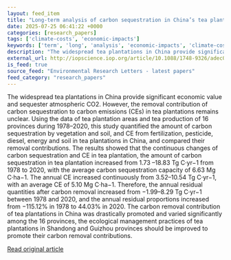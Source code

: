 ```yaml
---
layout: feed_item
title: "Long-term analysis of carbon sequestration in China’s tea plantations and its mitigation potential for carbon emissions during 1978–2020"
date: 2025-07-25 06:41:22 +0000
categories: [research_papers]
tags: ['climate-costs', 'economic-impacts']
keywords: ['term', 'long', 'analysis', 'economic-impacts', 'climate-costs']
description: "The widespread tea plantations in China provide significant economic value and sequester atmospheric CO2"
external_url: http://iopscience.iop.org/article/10.1088/1748-9326/adec04
is_feed: true
source_feed: "Environmental Research Letters - latest papers"
feed_category: "research_papers"
---
```


The widespread tea plantations in China provide significant economic value and sequester atmospheric CO2. However, the removal contribution of carbon sequestration to carbon emissions (CEs) in tea plantations remains unclear. Using the data of tea plantation areas and tea production of 16 provinces during 1978–2020, this study quantified the amount of carbon sequestration by vegetation and soil, and CE from fertilization, pesticide, diesel, energy and soil in tea plantations in China, and compared their removal contributions. The results showed that the continuous changes of carbon sequestration and CE in tea plantation, the amount of carbon sequestration in tea plantation increased from 1.73 –18.83 Tg C·yr−1 from 1978 to 2020, with the average carbon sequestration capacity of 6.63 Mg C·ha−1. The annual CE increased continuously from 3.52–10.54 Tg C·yr−1, with an average CE of 5.10 Mg C·ha−1. Therefore, the annual residual quantities after carbon removal increased from −1.99–8.29 Tg C·yr−1 between 1978 and 2020, and the annual residual proportions increased from −115.12% in 1978 to 44.03% in 2020. The carbon removal contribution of tea plantations in China was drastically promoted and varied significantly among the 16 provinces, the ecological management practices of tea plantations in Shandong and Guizhou provinces should be improved to promote their carbon removal contributions.

[Read original article](http://iopscience.iop.org/article/10.1088/1748-9326/adec04)
